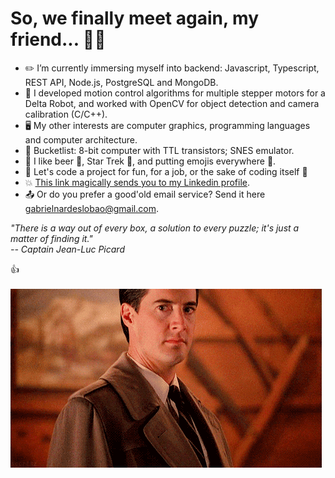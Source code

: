 # So, we finally meet again, my friend... :man_with_turban:

- ✏️ I’m currently immersing myself into backend: Javascript, Typescript, REST API, Node.js, PostgreSQL and MongoDB.
- 🤖 I developed motion control algorithms for multiple stepper motors for a Delta Robot, and worked with OpenCV for object detection and camera calibration (C/C++).
- 🖥️ My other interests are computer graphics, programming languages and computer architecture.
- 🧭 Bucketlist: 8-bit computer with TTL transistors; SNES emulator.
- 🙂 I like beer :beer:, Star Trek :milky_way:, and putting emojis everywhere :grimacing:. 
- 👋 Let's code a project for fun, for a job, or the sake of coding itself :dancers:
- 💥 [This link magically sends you to my Linkedin profile](https://www.linkedin.com/in/gabriel-nardes-giampietro/).
- 📤 Or do you prefer a good'old email service? Send it here gabrielnardeslobao@gmail.com.

*"There is a way out of every box, a solution to every puzzle; it's just a matter of finding it."* <br>
*-- Captain Jean-Luc Picard*

👍 <br> <br>
![link](https://raw.githubusercontent.com/gabrielnardes/gabrielnardes/main/twinpeaks.gif)
